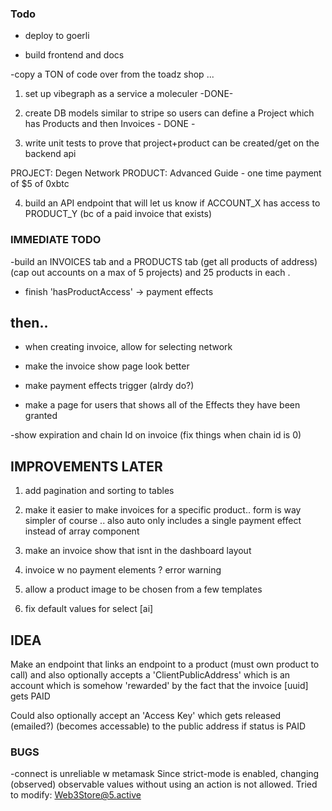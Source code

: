 ### Todo  
  
 - deploy to goerli 

- build frontend and docs 




-copy a TON of code over from the toadz shop ...
 1. set up vibegraph as a service a moleculer  -DONE-
 2. create DB models similar to stripe so users can define a Project which has Products and then Invoices - DONE - 


 3. write unit tests to prove that project+product can be created/get  on the backend api 


PROJECT: Degen Network
PRODUCT: Advanced Guide - one time payment of $5 of 0xbtc 


4.  build an API endpoint that will let us know if ACCOUNT_X has access to PRODUCT_Y  (bc of a paid invoice that exists) 
 




 ### IMMEDIATE TODO 
  


 -build an INVOICES tab and a PRODUCTS tab (get all products of address)  (cap out accounts on a max of 5 projects) and 25 products in each . 
  
- finish 'hasProductAccess' -> payment effects 


then..
 - 
 -  when creating invoice, allow for selecting network 
-  make the invoice show page look better 

-  make payment effects trigger (alrdy do?)

- make a page for users that shows all of the Effects they have been granted 

-show expiration and chain Id on invoice  (fix things when chain id is 0)
 

 ## IMPROVEMENTS LATER 
 1. add pagination and sorting to tables 

 1. make it easier to make invoices for a specific product.. form is way simpler of course .. also auto only includes a single payment effect instead of array component 
 2. make an invoice show that isnt in the dashboard layout 
 3. invoice w no payment elements ? error warning
4. allow a product image to be chosen from a few templates 
5. fix default values for select [ai]


## IDEA 
Make an endpoint that links an endpoint to a product (must own product to call) and also optionally accepts a 'ClientPublicAddress' which is an account which is somehow 'rewarded' by the fact that the invoice [uuid] gets PAID 

Could also optionally accept an 'Access Key' which gets released (emailed?) (becomes accessable) to the public address if status is PAID 

### BUGS 

-connect is unreliable w metamask 
Since strict-mode is enabled, changing (observed) observable values without using an action is not allowed. Tried to modify: Web3Store@5.active

  
 